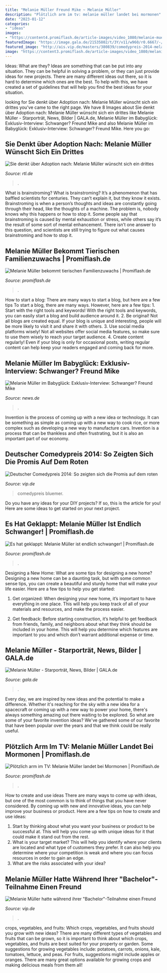 ```yaml
---
title: "Melanie Müller Freund Mike ~ Melanie Müller"
description: "Plötzlich arm im tv: melanie müller landet bei mormonen"
date: "2023-01-12"
categories:
- "ideas"
images:
- "https://content4.promiflash.de/article-images/video_1080/melanie-mueller-und-ihr-ehemann-mike-bluemer-auf-der-fashion-week-berlin-2015.jpg"
featuredImage: "https://image.gala.de/21535802/t/3Y/v11/w960/r0.6667/-/melanie-mueller-mike-bluemer.jpg"
featured_image: "http://ais.vip.de/masters/380839/comedypreis-2014-melanie-mller-und-mike-bluemer.jpg"
image: "https://content3.promiflash.de/article-images/video_1080/melanie-mueller-geht-mit-ihrer-familie-spazieren.jpg"
---
```



Ideas: What are they?
Ideas are something that can be put into any situation. They can be helpful in solving a problem, or they can just provide ideas for new projects. There are many different ideas out there, so it is hard to determine which ones are the best. To help with this, we have created a set of guidelines that will help you find the best ideas for your situation.

	

		
looking for Sie denkt über Adoption nach: Melanie Müller wünscht sich ein drittes you've came to the right page. We have 8 Images about Sie denkt über Adoption nach: Melanie Müller wünscht sich ein drittes like Melanie Müller - Starporträt, News, Bilder | GALA.de, Melanie Müller im Babyglück: Exklusiv-Interview: Schwanger? Freund Mike and also Melanie Müller im Babyglück: Exklusiv-Interview: Schwanger? Freund Mike. Here you go:
		
    
## Sie Denkt über Adoption Nach: Melanie Müller Wünscht Sich Ein Drittes

<img loading=lazy src="https://aisrtl-a.akamaihd.net/vms/5e3d4b4ef3497471510c7b24/964x0/image.jpg" onerror="this.onerror=null;this.src='https://tse3.mm.bing.net/th?id=OIP.7IdFvj6JWjrsXfMd-ntiCgHaEK&amp;pid=15.1';" alt="Sie denkt über Adoption nach: Melanie Müller wünscht sich ein drittes">

_Source: rtl.de_

>. 

	

What is brainstroming?
What is brainstroming? It’s a phenomenon that has baffled scientists for centuries. They can’t explain it, but they know it exists. Brainstroming is when a person’s thoughts and ideas are constantly going through their head, like the thoughts of a machine. The problem is, nobody knows why this happens or how to stop it. Some people say that brainstroming is caused by mental exhaustion or stress, while others say it’s the result of some sort of mental enhancement. There isn’t one answer to this question, and scientists are still trying to figure out what causes brainstroming and how to stop it.

    
## Melanie Müller Bekommt Tierischen Familienzuwachs | Promiflash.de

<img loading=lazy src="https://content5.promiflash.de/article-images/video_480/melanie-mueller-mit-ihren-zwei-kinden-und-ihrem-lamm.jpg" onerror="this.onerror=null;this.src='https://tse2.mm.bing.net/th?id=OIP.4vbC2CEdkCGAU4kY3SZUrgHaEK&amp;pid=15.1';" alt="Melanie Müller bekommt tierischen Familienzuwachs | Promiflash.de">

_Source: promiflash.de_

>. 

	

How to start a blog: There are many ways to start a blog, but here are a few tips
To start a blog, there are many ways. However, here are a few tips: 1. Start with the right tools and keywords! With the right tools and keywords, you can easily start a blog and build audience around it. 2. Be original! Not all blogs are created equal. If your blog is unique and interesting, people will be more likely to visit it and share it with others. 3. Use social media platforms wisely! Not all websites offer social media features, so make sure to use them wisely to reach your target audience. 4. Create content regularly! Even if your blog is only for occasional posts, writing regular content can help keep your readers engaged and coming back for more.

    
## Melanie Müller Im Babyglück: Exklusiv-Interview: Schwanger? Freund Mike

<img loading=lazy src="https://media.news.de/resources/images/d0/d1/21170ed4eb1059b1180f6a3615bc.jpg" onerror="this.onerror=null;this.src='https://tse1.mm.bing.net/th?id=OIP.tOKJSuvy8XI-8nhwAz4vMwHaKc&amp;pid=15.1';" alt="Melanie Müller im Babyglück: Exklusiv-Interview: Schwanger? Freund Mike">

_Source: news.de_

>. 

	

Invention is the process of coming up with a new idea or technology. It can be something as simple as coming up with a new way to cook rice, or more complex such as developing a new way to manufacture cars. Invention is a process that can be thankless and often frustrating, but it is also an important part of our economy.

    
## Deutscher Comedypreis 2014: So Zeigten Sich Die Promis Auf Dem Roten

<img loading=lazy src="http://ais.vip.de/masters/380839/comedypreis-2014-melanie-mller-und-mike-bluemer.jpg" onerror="this.onerror=null;this.src='https://tse2.mm.bing.net/th?id=OIP.D5cCMZWgd1q1GrK4jyXprQHaEK&amp;pid=15.1';" alt="Deutscher Comedypreis 2014: So zeigten sich die Promis auf dem roten">

_Source: vip.de_

>comedypreis bluemer. 

	

Do you have any ideas for your DIY projects? If so, this is the article for you! Here are some ideas to get started on your next project.

    
## Es Hat Geklappt: Melanie Müller Ist Endlich Schwanger! | Promiflash.de

<img loading=lazy src="https://content4.promiflash.de/article-images/video_1080/melanie-mueller-und-ihr-ehemann-mike-bluemer-auf-der-fashion-week-berlin-2015.jpg" onerror="this.onerror=null;this.src='https://tse2.mm.bing.net/th?id=OIP.g2Fe7daa54sxlIOMwufK9wHaEK&amp;pid=15.1';" alt="Es hat geklappt: Melanie Müller ist endlich schwanger! | Promiflash.de">

_Source: promiflash.de_

>. 

	

Designing a New Home: What are some tips for designing a new home?
Designing a new home can be a daunting task, but with some common sense tips, you can create a beautiful and sturdy home that will make your life easier. Here are a few tips to help you get started:
1. Get organized: When designing your new home, it’s important to have everything in one place. This will help you keep track of all of your materials and resources, and make the process easier.

2. Get feedback: Before starting construction, it’s helpful to get feedback from friends, family, and neighbors about what they think should be included in your home. This will help you determine which features are important to you and which don’t warrant additional expense or time.


    
## Melanie Müller - Starporträt, News, Bilder | GALA.de

<img loading=lazy src="https://image.gala.de/21535802/t/3Y/v11/w960/r0.6667/-/melanie-mueller-mike-bluemer.jpg" onerror="this.onerror=null;this.src='https://tse1.mm.bing.net/th?id=OIP.4dxFGjfdwMdCJAQn7kbAPQHaLH&amp;pid=15.1';" alt="Melanie Müller - Starporträt, News, Bilder | GALA.de">

_Source: gala.de_

>. 

	

Every day, we are inspired by new ideas and the potential to make a difference. Whether it's reaching for the sky with a new idea for a spacecraft or coming up with a new way to power your home, there's always something amazing out there waiting to be explored. So what are some of your favorite invention ideas? We've gathered some of our favorite that have been popular over the years and that we think could be really useful.

    
## Plötzlich Arm Im TV: Melanie Müller Landet Bei Mormonen | Promiflash.de

<img loading=lazy src="https://content3.promiflash.de/article-images/video_1080/melanie-mueller-geht-mit-ihrer-familie-spazieren.jpg" onerror="this.onerror=null;this.src='https://tse3.mm.bing.net/th?id=OIP.Yw85pYyAWgIGHE9JhTlwkgHaEK&amp;pid=15.1';" alt="Plötzlich arm im TV: Melanie Müller landet bei Mormonen | Promiflash.de">

_Source: promiflash.de_

>. 

	

How to create and use ideas
There are many ways to come up with ideas, but one of the most common is to think of things that you have never considered. By coming up with new and innovative ideas, you can help improve your business or product. Here are a few tips on how to create and use ideas: 
1. Start by thinking about what you want your business or product to be successful at. This will help you come up with unique ideas for it that could make it stand out from the rest. 
2. What is your target market? This will help you identify where your clients are located and what type of customers they prefer. It can also help you determine where your competition is weak and where you can focus resources in order to gain an edge. 
3. What are the risks associated with your idea?

    
## Melanie Müller Hatte Während Ihrer &quot;Bachelor&quot;-Teilnahme Einen Freund

<img loading=lazy src="https://aisvip-a.akamaihd.net/masters/1125626/800x450/melanie-mueller-hatte-waehrend-ihrer-bachelor-teilnahme-einen-freund.jpg" onerror="this.onerror=null;this.src='https://tse2.mm.bing.net/th?id=OIP.6Bua1Ql2Jzt8pOzZNbviYQHaEK&amp;pid=15.1';" alt="Melanie Müller hatte während ihrer &quot;Bachelor&quot;-Teilnahme einen Freund">

_Source: vip.de_

>. 

	

crops, vegetables, and fruits: Which crops, vegetables, and fruits should you grow with new ideas?
There are many different types of vegetables and fruits that can be grown, so it is important to think about which crops, vegetables, and fruits are best suited for your property or garden. Some suggestions for growing vegetables include: potatoes, carrots, onions, kale, tomatoes, lettuce, and peas. For fruits, suggestions might include apples or oranges. There are many great options available for growing crops and making delicious meals from them all!

